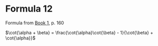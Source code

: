 # Formula 12

Formula from [Book 1](../Buch1.md), p. 160

$\cot{\alpha + \beta} = \frac{\cot{\alpha}\cot{\beta} - 1}{\cot{\beta} + \cot{\alpha}}$
